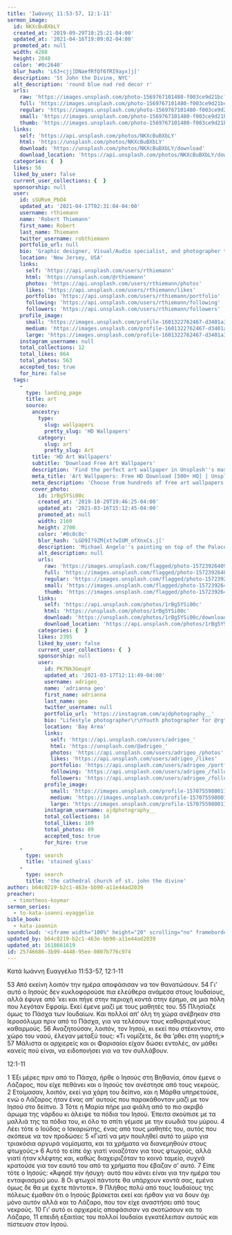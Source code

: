 ```yaml
---
title: 'Ιωάννης 11:53-57, 12:1-11'
sermon_image:
  id: NKXcBuBXbLY
  created_at: '2019-09-29T10:25:21-04:00'
  updated_at: '2021-04-16T19:09:02-04:00'
  promoted_at: null
  width: 4288
  height: 2848
  color: '#0c2640'
  blur_hash: 'L63+cjj]DNaefRfQf6fRI9ayx]j['
  description: 'St John the Divine, NYC'
  alt_description: 'round blue nad red decor r'
  urls:
    raw: 'https://images.unsplash.com/photo-1569767101480-f003ce9d21bc?ixid=MnwxNjM3NDl8MHwxfHNlYXJjaHwxfHxTdCUyMEpvaG4lMjB0aGUlMjBEaXZpbmUlMkMlMjBOWXxlbnwwfHx8fDE2MTg2NTk5NDg&ixlib=rb-1.2.1'
    full: 'https://images.unsplash.com/photo-1569767101480-f003ce9d21bc?crop=entropy&cs=srgb&fm=jpg&ixid=MnwxNjM3NDl8MHwxfHNlYXJjaHwxfHxTdCUyMEpvaG4lMjB0aGUlMjBEaXZpbmUlMkMlMjBOWXxlbnwwfHx8fDE2MTg2NTk5NDg&ixlib=rb-1.2.1&q=85'
    regular: 'https://images.unsplash.com/photo-1569767101480-f003ce9d21bc?crop=entropy&cs=tinysrgb&fit=max&fm=jpg&ixid=MnwxNjM3NDl8MHwxfHNlYXJjaHwxfHxTdCUyMEpvaG4lMjB0aGUlMjBEaXZpbmUlMkMlMjBOWXxlbnwwfHx8fDE2MTg2NTk5NDg&ixlib=rb-1.2.1&q=80&w=1080'
    small: 'https://images.unsplash.com/photo-1569767101480-f003ce9d21bc?crop=entropy&cs=tinysrgb&fit=max&fm=jpg&ixid=MnwxNjM3NDl8MHwxfHNlYXJjaHwxfHxTdCUyMEpvaG4lMjB0aGUlMjBEaXZpbmUlMkMlMjBOWXxlbnwwfHx8fDE2MTg2NTk5NDg&ixlib=rb-1.2.1&q=80&w=400'
    thumb: 'https://images.unsplash.com/photo-1569767101480-f003ce9d21bc?crop=entropy&cs=tinysrgb&fit=max&fm=jpg&ixid=MnwxNjM3NDl8MHwxfHNlYXJjaHwxfHxTdCUyMEpvaG4lMjB0aGUlMjBEaXZpbmUlMkMlMjBOWXxlbnwwfHx8fDE2MTg2NTk5NDg&ixlib=rb-1.2.1&q=80&w=200'
  links:
    self: 'https://api.unsplash.com/photos/NKXcBuBXbLY'
    html: 'https://unsplash.com/photos/NKXcBuBXbLY'
    download: 'https://unsplash.com/photos/NKXcBuBXbLY/download'
    download_location: 'https://api.unsplash.com/photos/NKXcBuBXbLY/download?ixid=MnwxNjM3NDl8MHwxfHNlYXJjaHwxfHxTdCUyMEpvaG4lMjB0aGUlMjBEaXZpbmUlMkMlMjBOWXxlbnwwfHx8fDE2MTg2NTk5NDg'
  categories: {  }
  likes: 56
  liked_by_user: false
  current_user_collections: {  }
  sponsorship: null
  user:
    id: sSURvm_PbO4
    updated_at: '2021-04-17T02:31:04-04:00'
    username: rthiemann
    name: 'Robert Thiemann'
    first_name: Robert
    last_name: Thiemann
    twitter_username: robthiemann
    portfolio_url: null
    bio: 'Graphic designer, Visual/Audio specialist, and photographer the last 20 years for a major auto manufacturer expanding my artistry, capturing that single moment in a lifetime, seeing with a unique eye and view, to recreate what I see or can imagine!'
    location: 'New Jersey, USA'
    links:
      self: 'https://api.unsplash.com/users/rthiemann'
      html: 'https://unsplash.com/@rthiemann'
      photos: 'https://api.unsplash.com/users/rthiemann/photos'
      likes: 'https://api.unsplash.com/users/rthiemann/likes'
      portfolio: 'https://api.unsplash.com/users/rthiemann/portfolio'
      following: 'https://api.unsplash.com/users/rthiemann/following'
      followers: 'https://api.unsplash.com/users/rthiemann/followers'
    profile_image:
      small: 'https://images.unsplash.com/profile-1601322762467-d3401a396137image?ixlib=rb-1.2.1&q=80&fm=jpg&crop=faces&cs=tinysrgb&fit=crop&h=32&w=32'
      medium: 'https://images.unsplash.com/profile-1601322762467-d3401a396137image?ixlib=rb-1.2.1&q=80&fm=jpg&crop=faces&cs=tinysrgb&fit=crop&h=64&w=64'
      large: 'https://images.unsplash.com/profile-1601322762467-d3401a396137image?ixlib=rb-1.2.1&q=80&fm=jpg&crop=faces&cs=tinysrgb&fit=crop&h=128&w=128'
    instagram_username: null
    total_collections: 12
    total_likes: 864
    total_photos: 563
    accepted_tos: true
    for_hire: false
  tags:
    -
      type: landing_page
      title: art
      source:
        ancestry:
          type:
            slug: wallpapers
            pretty_slug: 'HD Wallpapers'
          category:
            slug: art
            pretty_slug: Art
        title: 'HD Art Wallpapers'
        subtitle: 'Download Free Art Wallpapers'
        description: 'Find the perfect art wallpaper in Unsplash''s massive, curated collection of HD photos. Each photo is optimized for your screen and free to use for all.'
        meta_title: 'Art Wallpapers: Free HD Download [500+ HQ] | Unsplash'
        meta_description: 'Choose from hundreds of free art wallpapers. Download HD wallpapers for free on Unsplash.'
        cover_photo:
          id: 1rBg5YSi00c
          created_at: '2019-10-29T19:46:25-04:00'
          updated_at: '2021-03-16T15:12:45-04:00'
          promoted_at: null
          width: 2160
          height: 2700
          color: '#8c8c8c'
          blur_hash: 'LGD9I?9ZM{xt?wIUM_ofXnxCs.j['
          description: 'Michael Angelo''s painting on top of the Palace of Versailles'
          alt_description: null
          urls:
            raw: 'https://images.unsplash.com/flagged/photo-1572392640988-ba48d1a74457?ixlib=rb-1.2.1'
            full: 'https://images.unsplash.com/flagged/photo-1572392640988-ba48d1a74457?ixlib=rb-1.2.1&q=85&fm=jpg&crop=entropy&cs=srgb'
            regular: 'https://images.unsplash.com/flagged/photo-1572392640988-ba48d1a74457?ixlib=rb-1.2.1&q=80&fm=jpg&crop=entropy&cs=tinysrgb&w=1080&fit=max'
            small: 'https://images.unsplash.com/flagged/photo-1572392640988-ba48d1a74457?ixlib=rb-1.2.1&q=80&fm=jpg&crop=entropy&cs=tinysrgb&w=400&fit=max'
            thumb: 'https://images.unsplash.com/flagged/photo-1572392640988-ba48d1a74457?ixlib=rb-1.2.1&q=80&fm=jpg&crop=entropy&cs=tinysrgb&w=200&fit=max'
          links:
            self: 'https://api.unsplash.com/photos/1rBg5YSi00c'
            html: 'https://unsplash.com/photos/1rBg5YSi00c'
            download: 'https://unsplash.com/photos/1rBg5YSi00c/download'
            download_location: 'https://api.unsplash.com/photos/1rBg5YSi00c/download'
          categories: {  }
          likes: 2395
          liked_by_user: false
          current_user_collections: {  }
          sponsorship: null
          user:
            id: PK7Nk3GeupY
            updated_at: '2021-03-17T12:11:49-04:00'
            username: adrigeo_
            name: 'adrianna geo'
            first_name: adrianna
            last_name: geo
            twitter_username: null
            portfolio_url: 'https://instagram.com/ajdphotography__'
            bio: "Lifestyle photographer\r\nYouth photographer for @rgtyouth on instagram"
            location: 'Bay Area'
            links:
              self: 'https://api.unsplash.com/users/adrigeo_'
              html: 'https://unsplash.com/@adrigeo_'
              photos: 'https://api.unsplash.com/users/adrigeo_/photos'
              likes: 'https://api.unsplash.com/users/adrigeo_/likes'
              portfolio: 'https://api.unsplash.com/users/adrigeo_/portfolio'
              following: 'https://api.unsplash.com/users/adrigeo_/following'
              followers: 'https://api.unsplash.com/users/adrigeo_/followers'
            profile_image:
              small: 'https://images.unsplash.com/profile-1570755980011-96ec14c10fffimage?ixlib=rb-1.2.1&q=80&fm=jpg&crop=faces&cs=tinysrgb&fit=crop&h=32&w=32'
              medium: 'https://images.unsplash.com/profile-1570755980011-96ec14c10fffimage?ixlib=rb-1.2.1&q=80&fm=jpg&crop=faces&cs=tinysrgb&fit=crop&h=64&w=64'
              large: 'https://images.unsplash.com/profile-1570755980011-96ec14c10fffimage?ixlib=rb-1.2.1&q=80&fm=jpg&crop=faces&cs=tinysrgb&fit=crop&h=128&w=128'
            instagram_username: ajdphotography__
            total_collections: 14
            total_likes: 169
            total_photos: 89
            accepted_tos: true
            for_hire: true
    -
      type: search
      title: 'stained glass'
    -
      type: search
      title: 'the cathedral church of st. john the divine'
author: b64c0219-b2c1-463e-bb90-a11e44ad2039
preacher:
  - timotheos-koymar
sermon_series:
  - to-kata-ioanni-eyaggelio
bible_book:
  - kata-ioannin
soundcloud: '<iframe width="100%" height="20" scrolling="no" frameborder="no" allow="autoplay" src="https://w.soundcloud.com/player/?url=https%3A//api.soundcloud.com/tracks/705814252%3Fsecret_token%3Ds-q2pUX&color=%23ff5500&inverse=false&auto_play=false&show_user=true"></iframe>'
updated_by: b64c0219-b2c1-463e-bb90-a11e44ad2039
updated_at: 1618661619
id: 25746686-3b99-4448-95ee-0807b776c974
---
```

Κατά Ιωάννη Ευαγγέλιο 11:53-57, 12:1-11

53 Από εκείνη λοιπόν την ημέρα αποφάσισαν να τον θανατώσουν. 54 Γι’ αυτό ο Ιησούς δεν κυκλοφορούσε πια ελεύθερα ανάμεσα στους Ιουδαίους, αλλά έφυγε από ’κει και πήγε στην περιοχή κοντά στην έρημο, σε μια πόλη που λεγόταν Εφραίμ. Εκεί έμενε μαζί με τους μαθητές του. 55 Πλησίαζε όμως το Πάσχα των Ιουδαίων. Και πολλοί απ’ όλη τη χώρα ανέβηκαν στα Ιεροσόλυμα πριν από το Πάσχα, για να τελέσουν τους καθορισμένους καθαρμούς. 56 Αναζητούσαν, λοιπόν, τον Ιησού, κι εκεί που στέκονταν, στο χώρο του ναού, έλεγαν μεταξύ τους: «Τι νομίζετε, δε θα ’ρθει στη γιορτή;» 57 Μάλιστα οι αρχιερείς και οι Φαρισαίοι είχαν δώσει εντολές, αν μάθει κανείς πού είναι, να ειδοποιήσει για να τον συλλάβουν.

12:1-11

1 Έξι μέρες πριν από το Πάσχα, ήρθε ο Ιησούς στη Βηθανία, όπου έμενε ο Λάζαρος, που είχε πεθάνει και ο Ιησούς τον ανέστησε από τους νεκρούς. 2 Ετοίμασαν, λοιπόν, εκεί για χάρη του δείπνο, και η Μάρθα υπηρετούσε, ενώ ο Λάζαρος ήταν ένας απ’ αυτούς που παρακάθονταν μαζί με τον Ιησού στο δείπνο. 3 Τότε η Μαρία πήρε μια φιάλη από το πιο ακριβό άρωμα της νάρδου κι άλειψε τα πόδια του Ιησού. Έπειτα σκούπισε με τα μαλλιά της τα πόδια του, κι όλο το σπίτι γέμισε με την ευωδιά του μύρου. 4 Λέει τότε ο Ιούδας ο Ισκαριώτης, ένας από τους μαθητές του, αυτός που σκόπευε να τον προδώσει: 5 «Γιατί να μην πουληθεί αυτό το μύρο για τριακόσια αργυρά νομίσματα, και τα χρήματα να διανεμηθούν στους φτωχούς;» 6 Αυτό το είπε όχι γιατί νοιαζόταν για τους φτωχούς, αλλά γιατί ήταν κλέφτης και, καθώς διαχειριζόταν το κοινό ταμείο, συχνά κρατούσε για τον εαυτό του από τα χρήματα που έβαζαν σ’ αυτό. 7 Είπε τότε ο Ιησούς: «Άφησέ την ήσυχη· αυτό που κάνει είναι για την ημέρα του ενταφιασμού μου. 8 Οι φτωχοί πάντοτε θα υπάρχουν κοντά σας, εμένα όμως δε θα με έχετε πάντοτε». 9 Πλήθος πολύ από τους Ιουδαίους της πόλεως έμαθαν ότι ο Ιησούς βρίσκεται εκεί και ήρθαν για να δουν όχι μόνο αυτόν αλλά και το Λάζαρο, που τον είχε αναστήσει από τους νεκρούς. 10 Γι’ αυτό οι αρχιερείς αποφάσισαν να σκοτώσουν και το Λάζαρο, 11 επειδή εξαιτίας του πολλοί Ιουδαίοι εγκατέλειπαν αυτούς και πίστευαν στον Ιησού.